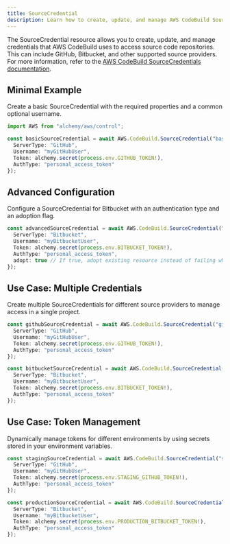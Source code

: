 ```yaml
---
title: SourceCredential
description: Learn how to create, update, and manage AWS CodeBuild SourceCredentials using Alchemy Cloud Control.
---
```



The SourceCredential resource allows you to create, update, and manage credentials that AWS CodeBuild uses to access source code repositories. This can include GitHub, Bitbucket, and other supported source providers. For more information, refer to the [AWS CodeBuild SourceCredentials documentation](https://docs.aws.amazon.com/codebuild/latest/userguide/).

## Minimal Example

Create a basic SourceCredential with the required properties and a common optional username.

```ts
import AWS from "alchemy/aws/control";

const basicSourceCredential = await AWS.CodeBuild.SourceCredential("basicSourceCredential", {
  ServerType: "GitHub",
  Username: "myGitHubUser",
  Token: alchemy.secret(process.env.GITHUB_TOKEN!),
  AuthType: "personal_access_token"
});
```

## Advanced Configuration

Configure a SourceCredential for Bitbucket with an authentication type and an adoption flag.

```ts
const advancedSourceCredential = await AWS.CodeBuild.SourceCredential("advancedSourceCredential", {
  ServerType: "Bitbucket",
  Username: "myBitbucketUser",
  Token: alchemy.secret(process.env.BITBUCKET_TOKEN!),
  AuthType: "personal_access_token",
  adopt: true // If true, adopt existing resource instead of failing when resource already exists
});
```

## Use Case: Multiple Credentials

Create multiple SourceCredentials for different source providers to manage access in a single project.

```ts
const githubSourceCredential = await AWS.CodeBuild.SourceCredential("githubSourceCredential", {
  ServerType: "GitHub",
  Username: "myGitHubUser",
  Token: alchemy.secret(process.env.GITHUB_TOKEN!),
  AuthType: "personal_access_token"
});

const bitbucketSourceCredential = await AWS.CodeBuild.SourceCredential("bitbucketSourceCredential", {
  ServerType: "Bitbucket",
  Username: "myBitbucketUser",
  Token: alchemy.secret(process.env.BITBUCKET_TOKEN!),
  AuthType: "personal_access_token"
});
```

## Use Case: Token Management

Dynamically manage tokens for different environments by using secrets stored in your environment variables.

```ts
const stagingSourceCredential = await AWS.CodeBuild.SourceCredential("stagingSourceCredential", {
  ServerType: "GitHub",
  Username: "myGitHubUser",
  Token: alchemy.secret(process.env.STAGING_GITHUB_TOKEN!),
  AuthType: "personal_access_token"
});

const productionSourceCredential = await AWS.CodeBuild.SourceCredential("productionSourceCredential", {
  ServerType: "Bitbucket",
  Username: "myBitbucketUser",
  Token: alchemy.secret(process.env.PRODUCTION_BITBUCKET_TOKEN!),
  AuthType: "personal_access_token"
});
```
